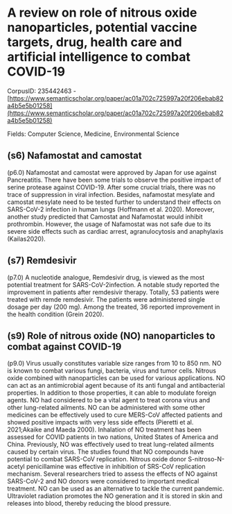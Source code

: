 # A review on role of nitrous oxide nanoparticles, potential vaccine targets, drug, health care and artificial intelligence to combat COVID-19

CorpusID: 235442463 - [https://www.semanticscholar.org/paper/ac01a702c725997a20f206ebab82a4b5e5b01258](https://www.semanticscholar.org/paper/ac01a702c725997a20f206ebab82a4b5e5b01258)

Fields: Computer Science, Medicine, Environmental Science

## (s6) Nafamostat and camostat
(p6.0) Nafamostat and camostat were approved by Japan for use against Pancreatitis. There have been some trials to observe the positive impact of serine protease against COVID-19. After some crucial trials, there was no trace of suppression in viral infection. Besides, nafamostat mesylate and camostat mesylate need to be tested further to understand their effects on SARS-CoV-2 infection in human lungs (Hoffmann et al. 2020). Moreover, another study predicted that Camostat and Nafamostat would inhibit prothrombin. However, the usage of Nafamostat was not safe due to its severe side effects such as cardiac arrest, agranulocytosis and anaphylaxis (Kailas2020).
## (s7) Remdesivir
(p7.0) A nucleotide analogue, Remdesivir drug, is viewed as the most potential treatment for SARS-CoV-2infection. A notable study reported the improvement in patients after remdesivir therapy. Totally, 53 patients were treated with remde remdesivir. The patients were administered single dosage per day (200 mg). Among the treated, 36 reported improvement in the health condition (Grein 2020).
## (s9) Role of nitrous oxide (NO) nanoparticles to combat against COVID-19
(p9.0) Virus usually constitutes variable size ranges from 10 to 850 nm. NO is known to combat various fungi, bacteria, virus and tumor cells. Nitrous oxide combined with nanoparticles can be used for various applications. NO can act as an antimicrobial agent because of its anti fungal and antibacterial properties. In addition to those properties, it can able to modulate foreign agents. NO had considered to be a vital agent to treat corona virus and other lung-related ailments. NO can be administered with some other medicines can be effectively used to cure MERS-CoV affected patients and showed positive impacts with very less side effects (Pieretti et al. 2021;Akaike and Maeda 2000). Inhalation of NO treatment has been assessed for COVID patients in two nations, United States of America and China. Previously, NO was effectively used to treat lung-related ailments caused by certain virus. The studies found that NO compounds have potential to combat SARS-CoV replication. Nitrous oxide donor S-nitroso-N-acetyl penicillamine was effective in inhibition of SRS-CoV replication mechanism. Several researchers tried to assess the effects of NO against SARS-CoV-2 and NO donors were considered to important medical treatment. NO can be used as an alternative to tackle the current pandemic. Ultraviolet radiation promotes the NO generation and it is stored in skin and releases into blood, thereby reducing the blood pressure. 

